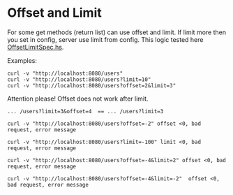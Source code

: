 # Offset and Limit

For some get methods (return list) can use offset and limit. 
If limit more then you set in config, server use limit from config.
This logic tested here [OffsetLimitSpec.hs](../test/OffsetLimitSpec.hs). 


Examples:
```
curl -v "http://localhost:8080/users"
curl -v "http://localhost:8080/users?limit=10"
curl -v "http://localhost:8080/users?offset=2&limit=3"
```
Attention please! Offset does not work after limit.
```
... /users?limit=3&offset=4  == ... /users?limit=3 
```

```
curl -v "http://localhost:8080/users?offset=-2" offset <0, bad request, error message 

curl -v "http://localhost:8080/users?limit=-100" limit <0, bad request, error message 

curl -v "http://localhost:8080/users?offset=-4&limit=2" offset <0, bad request, error message 

curl -v "http://localhost:8080/users?offset=-4&limit=-2"  offset <0, bad request, error message 

```
